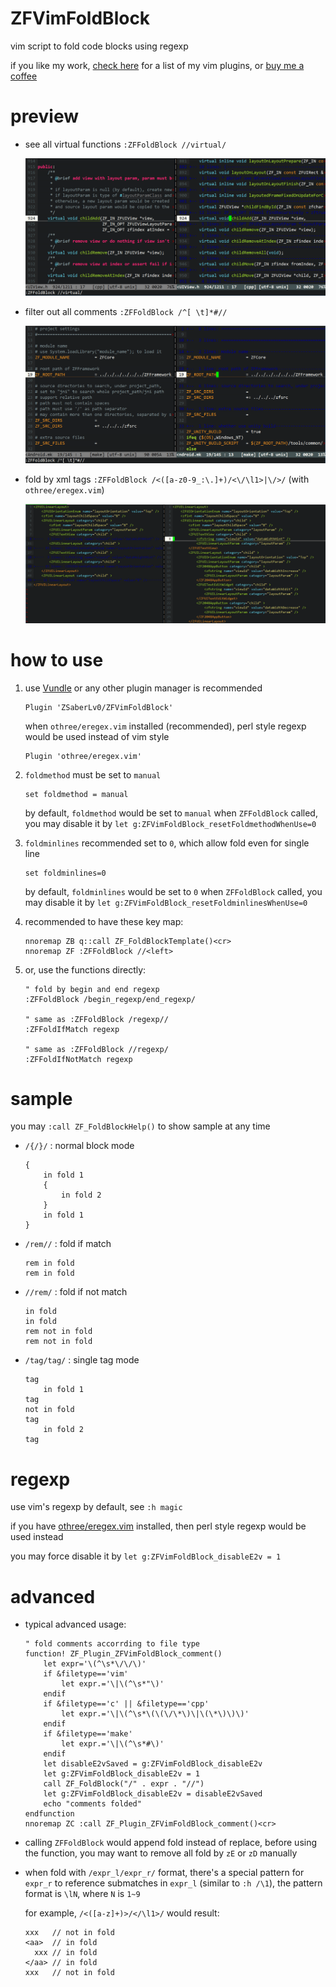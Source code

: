 # ZFVimFoldBlock

vim script to fold code blocks using regexp

if you like my work, [check here](https://github.com/ZSaberLv0?utf8=%E2%9C%93&tab=repositories&q=ZFVim) for a list of my vim plugins,
or [buy me a coffee](https://github.com/ZSaberLv0/ZSaberLv0)


# preview

* see all virtual functions `:ZFFoldBlock //virtual/`

    ![example0](https://raw.githubusercontent.com/ZSaberLv0/ZFVimFoldBlock/master/example0.png)

* filter out all comments `:ZFFoldBlock /^[ \t]*#//`

    ![example1](https://raw.githubusercontent.com/ZSaberLv0/ZFVimFoldBlock/master/example1.png)

* fold by xml tags `:ZFFoldBlock /<([a-z0-9_:\.]+)/<\/\l1>|\/>/` (with `othree/eregex.vim`)

    ![example2](https://raw.githubusercontent.com/ZSaberLv0/ZFVimFoldBlock/master/example2.png)


# how to use

1. use [Vundle](https://github.com/VundleVim/Vundle.vim) or any other plugin manager is recommended

    ```
    Plugin 'ZSaberLv0/ZFVimFoldBlock'
    ```

    when `othree/eregex.vim` installed (recommended), perl style regexp would be used instead of vim style

    ```
    Plugin 'othree/eregex.vim'
    ```

1. `foldmethod` must be set to `manual`

    ```
    set foldmethod = manual
    ```

    by default, `foldmethod` would be set to `manual` when `ZFFoldBlock` called,
    you may disable it by `let g:ZFVimFoldBlock_resetFoldmethodWhenUse=0`

1. `foldminlines` recommended set to `0`, which allow fold even for single line

    ```
    set foldminlines=0
    ```

    by default, `foldminlines` would be set to `0` when `ZFFoldBlock` called,
    you may disable it by `let g:ZFVimFoldBlock_resetFoldminlinesWhenUse=0`

1. recommended to have these key map:

    ```
    nnoremap ZB q::call ZF_FoldBlockTemplate()<cr>
    nnoremap ZF :ZFFoldBlock //<left>
    ```

1. or, use the functions directly:

    ```
    " fold by begin and end regexp
    :ZFFoldBlock /begin_regexp/end_regexp/

    " same as :ZFFoldBlock /regexp//
    :ZFFoldIfMatch regexp

    " same as :ZFFoldBlock //regexp/
    :ZFFoldIfNotMatch regexp
    ```


# sample

you may `:call ZF_FoldBlockHelp()` to show sample at any time

* `/{/}/`              : normal block mode

    ```
    {
        in fold 1
        {
            in fold 2
        }
        in fold 1
    }
    ```

* `/rem//`             : fold if match

    ```
    rem in fold
    rem in fold
    ```

* `//rem/`             : fold if not match

    ```
    in fold
    in fold
    rem not in fold
    rem not in fold
    ```

* `/tag/tag/`          : single tag mode

    ```
    tag
        in fold 1
    tag
    not in fold
    tag
        in fold 2
    tag
    ```


# regexp

use vim's regexp by default, see `:h magic`

if you have [othree/eregex.vim](https://github.com/othree/eregex.vim) installed,
then perl style regexp would be used instead

you may force disable it by `let g:ZFVimFoldBlock_disableE2v = 1`


# advanced

* typical advanced usage:

    ```
    " fold comments accorrding to file type
    function! ZF_Plugin_ZFVimFoldBlock_comment()
        let expr='\(^\s*\/\/\)'
        if &filetype=='vim'
            let expr.='\|\(^\s*"\)'
        endif
        if &filetype=='c' || &filetype=='cpp'
            let expr.='\|\(^\s*\(\(\/\*\)\|\(\*\)\)\)'
        endif
        if &filetype=='make'
            let expr.='\|\(^\s*#\)'
        endif
        let disableE2vSaved = g:ZFVimFoldBlock_disableE2v
        let g:ZFVimFoldBlock_disableE2v = 1
        call ZF_FoldBlock("/" . expr . "//")
        let g:ZFVimFoldBlock_disableE2v = disableE2vSaved
        echo "comments folded"
    endfunction
    nnoremap ZC :call ZF_Plugin_ZFVimFoldBlock_comment()<cr>
    ```

* calling `ZFFoldBlock` would append fold instead of replace,
    before using the function,
    you may want to remove all fold by `zE` or `zD` manually

* when fold with `/expr_l/expr_r/` format,
    there's a special pattern for `expr_r` to reference submatches in `expr_l`
    (similar to `:h /\1`),
    the pattern format is `\lN`,
    where `N` is `1~9`

    for example, `/<([a-z]+)>/</\l1>/` would result:

    ```
    xxx   // not in fold
    <aa>  // in fold
      xxx // in fold
    </aa> // in fold
    xxx   // not in fold
    ```

